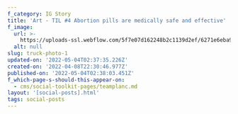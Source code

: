 ```yaml
---
f_category: IG Story
title: 'Art - TIL #4 Abortion pills are medically safe and effective'
f_image:
  url: >-
    https://uploads-ssl.webflow.com/5f7e07d162248b2c1139d2ef/6271e6eba952f7999f951a2b_Instagram%20story%20-%204.png
  alt: null
slug: truck-photo-1
updated-on: '2022-05-04T02:37:35.226Z'
created-on: '2022-04-08T22:30:46.977Z'
published-on: '2022-05-04T02:38:03.451Z'
f_which-page-s-should-this-appear-on:
  - cms/social-toolkit-pages/teamplanc.md
layout: '[social-posts].html'
tags: social-posts
---
```



